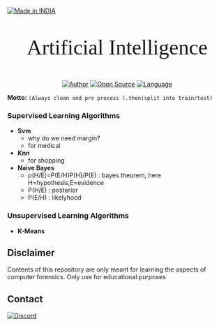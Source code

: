 <p align="left">
<a href="#"><img title="Made in INDIA" src="https://img.shields.io/badge/MADE%20IN-INDIA-green?colorA=%23ff9933&colorB=%23017e40&style=for-the-badge"></a>
</p>

<p align="center">
<!-- <a href="#"><img title="dfis" src="https://e-discovery.ng/wp-content/uploads/2021/07/Digital-Forensics-styled.png" width='256'></a>  -->
<p align='center' style="font-size:48px; font-family: cursive; "> Artificial Intelligence </p>
</p>

<p align="center">
<a href="https://github.com/Pruthviraj-S"><img title="Author" src="https://img.shields.io/badge/Author-Pruthviraj--S-red.svg?style=for-the-badge&logo=github"></a>
<a href="#"><img title="Open Source" src="https://img.shields.io/badge/Open%20Source-%E2%9D%A4-green?style=for-the-badge"></a>
<a href="#"><img title="Language" src="https://img.shields.io/github/license/Pruthviraj-S/Computer-Forensics?style=for-the-badge"></a>
</p>

**Motto:** `(Always clean and pre process ).then(split into train/test)`
### Supervised Learning Algorithms

- **Svm**
    - why do we need margin?
    - for medical
- **Knn**
    - for shopping
- **Naive Bayes**   
    - p(H/E)=P(E/H)P(H)/P(E)   : bayes theorem, here H=hypothesis,E=evidence
    - P(H/E) : posterior
    - P(E/H) : likelyhood

### Unsupervised Learning Algorithms

- **K-Means**

## Disclaimer
Contents of this repository are only meant for learning the aspects of computer forensics. Only use for educational purposes
## Contact
<p align='left'><a href='https://discord.com/channels/@me/495023063486824467'><img alt="Discord" src="https://img.shields.io/badge/Discord%20-%237289DA.svg?&style=for-the-badge&logo=discord&logoColor=white"/></a></p>